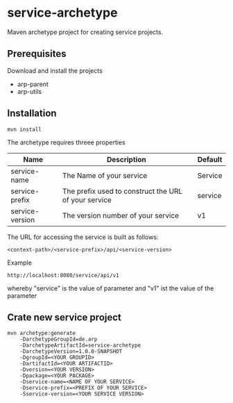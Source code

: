 # service-archetype

Maven archetype project for creating service projects.

Prerequisites
-------------
Download and install the projects
- arp-parent
- arp-utils

Installation
------------
```
mvn install
```

The archetype requires threee properties

| Name  | Description | Default |
| ------------- | ------------- | ------------- |
| service-name | The Name of your service | Service |
| service-prefix | The prefix used to construct the URL of your service | service |
| service-version | The version number of your service | v1 |

The URL for accessing the service is built as follows:

```
<context-path>/<service-prefix>/api/<service-version>
```

Example
```
http://localhost:8080/service/api/v1
```
whereby "service" is the value of parameter <service-name> and
"v1" ist the value of the parameter <service-version>

Crate new service project
-------------------------

```
mvn archetype:generate 
    -DarchetypeGroupId=de.arp 
    -DarchetypeArtifactId=service-archetype 
    -DarchetypeVersion=1.0.0-SNAPSHOT 
    -DgroupId=<YOUR GROUPID> 
    -DartifactId=<YOUR ARTIFACTID> 
    -Dversion=<YOUR VERSION> 
    -Dpackage=<YOUR PACKAGE> 
    -Dservice-name=<NAME OF YOUR SERVICE> 
    -Dservice-prefix=<PREFIX OF YOUR SERVICE>
    -Sservice-version=<YOUR SERVICE VERSION>
```
